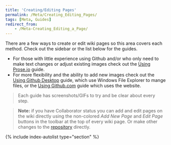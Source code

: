```yaml
---
title: 'Creating/Editing Pages'
permalink: /Meta/Creating_Editing_Pages/
tags: [Meta, Guides]
redirect_from:
    - /Meta-Creating_Editing_a_Page/
---
```


There are a few ways to create or edit wiki pages so this area covers each method. Check out the sidebar or the list below for the guides.

- For those with little experience using Github and/or who only need to make text changes or adjust existing images check out the [Using Prose.io](/Meta/Creating_Editing_Pages/Using_Prose_io) guide.
- For more flexibility and the ability to add new images check out the [Using Github Desktop](/Meta/Creating_Editing_Pages/Using_Github_Desktop) guide, which use Windows File Explorer to mange files, or the [Using Github.com](/Meta/Creating_Editing_Pages/Using_Github_com) guide which uses the website.

> Each guide has screenshots/GIFs to try and be clear about every step.

> **Note:** if you have Collaborator status you can add and edit pages on the wiki directly using the non-colored *Add New Page* and *Edit Page* buttons in the toolbar at the top of every wiki page. Or make other changes to the [repository](https://github.com/mgsvmoddingwiki/mgsvmoddingwiki.github.io) directly.

{% include index-autolist type="section" %}